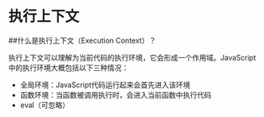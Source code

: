 # 执行上下文

##什么是执行上下文（Execution Context）？

执行上下文可以理解为当前代码的执行环境，它会形成一个作用域。JavaScript中的执行环境大概包括以下三种情况：
+ 全局环境：JavaScript代码运行起来会首先进入该环境
+ 函数环境：当函数被调用执行时，会进入当前函数中执行代码
+ eval（可忽略）
